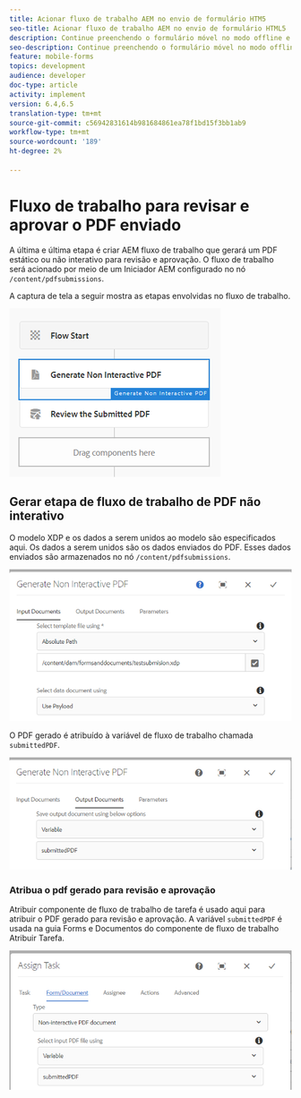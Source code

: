```yaml
---
title: Acionar fluxo de trabalho AEM no envio de formulário HTM5
seo-title: Acionar fluxo de trabalho AEM no envio de formulário HTML5
description: Continue preenchendo o formulário móvel no modo offline e envie o formulário móvel para acionar AEM fluxo de trabalho
seo-description: Continue preenchendo o formulário móvel no modo offline e envie o formulário móvel para acionar AEM fluxo de trabalho
feature: mobile-forms
topics: development
audience: developer
doc-type: article
activity: implement
version: 6.4,6.5
translation-type: tm+mt
source-git-commit: c56942831614b981684861ea78f1bd15f3bb1ab9
workflow-type: tm+mt
source-wordcount: '189'
ht-degree: 2%

---
```



# Fluxo de trabalho para revisar e aprovar o PDF enviado

A última e última etapa é criar AEM fluxo de trabalho que gerará um PDF estático ou não interativo para revisão e aprovação. O fluxo de trabalho será acionado por meio de um Iniciador AEM configurado no nó `/content/pdfsubmissions`.

A captura de tela a seguir mostra as etapas envolvidas no fluxo de trabalho.

![fluxo de trabalho](assets/workflow.PNG)

## Gerar etapa de fluxo de trabalho de PDF não interativo

O modelo XDP e os dados a serem unidos ao modelo são especificados aqui. Os dados a serem unidos são os dados enviados do PDF. Esses dados enviados são armazenados no nó `/content/pdfsubmissions`.

![fluxo de trabalho](assets/generate-pdf1.PNG)

O PDF gerado é atribuído à variável de fluxo de trabalho chamada `submittedPDF`.

![fluxo de trabalho](assets/generate-pdf2.PNG)

### Atribua o pdf gerado para revisão e aprovação

Atribuir componente de fluxo de trabalho de tarefa é usado aqui para atribuir o PDF gerado para revisão e aprovação. A variável `submittedPDF` é usada na guia Forms e Documentos do componente de fluxo de trabalho Atribuir Tarefa.

![fluxo de trabalho](assets/assign-task.PNG)

